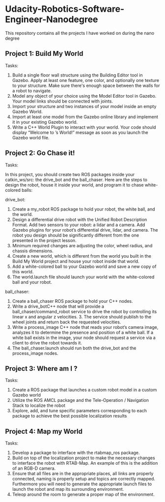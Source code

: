 # Udacity-Robotics-Software-Engineer-Nanodegree

This repository contains all the projects I have worked on during the nano degree

## Project 1: Build My World

Tasks: 
   1. Build a single floor wall structure using the Building Editor tool in Gazebo. Apply at least one feature, one color, and optionally one texture to your structure. Make sure there's enough space between the walls for a robot to navigate.
   2. Model any object of your choice using the Model Editor tool in Gazebo. Your model links should be connected with joints.
   3. Import your structure and two instances of your model inside an empty Gazebo World.
   4. Import at least one model from the Gazebo online library and implement it in your existing Gazebo world.
   5. Write a C++ World Plugin to interact with your world. Your code should display “Welcome to ’s World!” message as soon as you launch the Gazebo world file.

## Project 2: Go Chase it!

Tasks: 

In this project, you should create two ROS packages inside your catkin_ws/src: the drive_bot and the ball_chaser. Here are the steps to design the robot, house it inside your world, and program it to chase white-colored balls:

drive_bot:
    
1. Create a my_robot ROS package to hold your robot, the white ball, and the world.
2. Design a differential drive robot with the Unified Robot Description Format. Add two sensors to your robot: a lidar and a camera. Add Gazebo plugins for your robot’s differential drive, lidar, and camera. The robot you design should be significantly different from the one presented in the project lesson. 
3. Minimum required changes are adjusting the color, wheel radius, and chassis dimensions.
4. Create a new world, which is different from the world you built in the Build My World project and house your robot inside that world.
5. Add a white-colored ball to your Gazebo world and save a new copy of this world.
6. The world.launch file should launch your world with the white-colored ball and your robot.

ball_chaser:
    
1. Create a ball_chaser ROS package to hold your C++ nodes.
2. Write a drive_botC++ node that will provide a ball_chaser/command_robot service to drive the robot by controlling its linear x and angular z velocities. 3. The service should publish to the wheel joints and return back the requested velocities.
4. Write a process_image C++ node that reads your robot’s camera image, analyzes it to determine the presence and position of a white ball. If a white ball exists in the image, your node should request a service via a client to drive the robot towards it.
5. The ball_chaser.launch should run both the drive_bot and the process_image nodes.


## Project 3: Where am I ?

Tasks: 

1. Create a ROS package that launches a custom robot model in a custom Gazebo world
2. Utilize the ROS AMCL package and the Tele-Operation / Navigation Stack to localize the robot
3. Explore, add, and tune specific parameters corresponding to each package to achieve the best possible localization results


## Project 4: Map my World

Tasks: 

1. Develop a package to interface with the rtabmap_ros package.
2. Build on top of the localization project to make the necessary changes to interface the robot with RTAB-Map. An example of this is the addition of an RGB-D camera.
3. Ensure that all files are in the appropriate places, all links are properly connected, naming is properly setup and topics are correctly mapped. Furthermore you will need to generate the appropriate launch files to launch the robot and map its surrounding environment.
4. Teleop around the room to generate a proper map of the environment.
